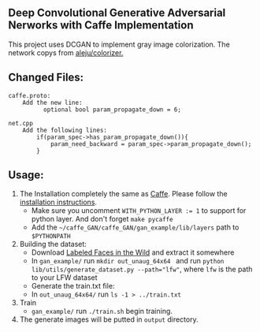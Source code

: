 ## Deep Convolutional Generative Adversarial Nerworks with Caffe Implementation

This project uses DCGAN to implement gray image colorization. The network copys from  [ aleju/colorizer.](https://github.com/aleju/colorizer) 
## Changed Files:
    caffe.proto:
    	Add the new line:
    		  optional bool param_propagate_down = 6;

    net.cpp
    	Add the following lines:
    		if(param_spec->has_param_propagate_down()){
       	 		param_need_backward = param_spec->param_propagate_down();
      		}

    		
## Usage:
1. The Installation completely the same as [Caffe](http://caffe.berkeleyvision.org/). Please follow the [installation instructions](http://caffe.berkeleyvision.org/installation.html). 
	* Make sure you uncomment `WITH_PYTHON_LAYER := 1` to support for python layer. And don't forget `make pycaffe` 
	* Add the `~/caffe_GAN/caffe_GAN/gan_example/lib/layers` path to `$PYTHONPATH` 
2. Building the dataset:
	* Download [Labeled Faces in the Wild](http://vis-www.cs.umass.edu/lfw/) and extract it somewhere
	* In `gan_example/` run `mkdir out_unaug_64x64 ` and run `python lib/utils/generate_dataset.py --path="lfw"`, where `lfw` is the path to your LFW dataset
	* Generate the train.txt file:
	* In `out_unaug_64x64/` run `ls -1 > ../train.txt`
3. Train
	* `gan_example/` run `./train.sh` begin training.
4. The generate images will be putted in `output` directory.	

